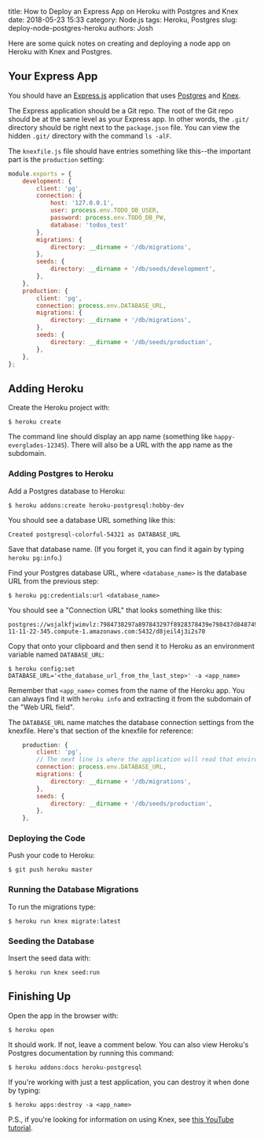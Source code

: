 title: How to Deploy an Express App on Heroku with Postgres and Knex
date: 2018-05-23 15:33
category: Node.js
tags: Heroku, Postgres
slug: deploy-node-postgres-heroku
authors: Josh

Here are some quick notes on creating and deploying a node app on Heroku with Knex and Postgres.

## Your Express App

You should have an [Express.js](https://expressjs.com/) application that uses [Postgres](https://www.postgresql.org/) and [Knex](http://knexjs.org/).

The Express application should be a Git repo. The root of the Git repo should be at the same level as your Express app. In other words, the `.git/` directory should be right next to the `package.json` file. You can view the hidden `.git/` directory with the command `ls -alF`.

The `knexfile.js` file should have entries something like this--the important part is the `production` setting:

```javascript
module.exports = {
    development: {
        client: 'pg',
        connection: {
            host: '127.0.0.1',
            user: process.env.TODO_DB_USER,
            password: process.env.TODO_DB_PW,
            database: 'todos_test'
        },
        migrations: {
            directory: __dirname + '/db/migrations',
        },
        seeds: {
            directory: __dirname + '/db/seeds/development',
        },
    },
    production: {
        client: 'pg',
        connection: process.env.DATABASE_URL,
        migrations: {
            directory: __dirname + '/db/migrations',
        },
        seeds: {
            directory: __dirname + '/db/seeds/production',
        },
    },
};
```

## Adding Heroku

Create the Heroku project with:

```
$ heroku create
```

The command line should display an app name (something like `happy-everglades-12345`). There will also be a URL with the app name as the subdomain.

### Adding Postgres to Heroku

Add a Postgres database to Heroku:

```
$ heroku addons:create heroku-postgresql:hobby-dev
```

You should see a database URL something like this:

```text
Created postgresql-colorful-54321 as DATABASE_URL
```

Save that database name. (If you forget it, you can find it again by typing `heroku pg:info`.)

Find your Postgres database URL, where `<database_name>` is the database URL from the previous step:

```
$ heroku pg:credentials:url <database_name>
```

You should see a "Connection URL" that looks something like this:

```text
postgres://wsjalkfjwimvlz:7984738297a897843297f8928378439e798437d84874937287832794382747@ec2-11-11-22-345.compute-1.amazonaws.com:5432/d8jeil4j3i2s70
```

Copy that onto your clipboard and then send it to Heroku as an environment variable named `DATABASE_URL`:

```
$ heroku config:set DATABASE_URL='<the_database_url_from_the_last_step>' -a <app_name>
```

Remember that `<app_name>` comes from the name of the Heroku app. You can always find it with `heroku info` and extracting it from the subdomain of the "Web URL field".

The `DATABASE_URL` name matches the database connection settings from the knexfile. Here's that section of the knexfile for reference:

```javascript
    production: {
        client: 'pg',
        // The next line is where the application will read that environment variable to connect to the database
        connection: process.env.DATABASE_URL,
        migrations: {
            directory: __dirname + '/db/migrations',
        },
        seeds: {
            directory: __dirname + '/db/seeds/production',
        },
    },
```

### Deploying the Code

Push your code to Heroku:

```
$ git push heroku master
```

### Running the Database Migrations

To run the migrations type:

```
$ heroku run knex migrate:latest
```

### Seeding the Database

Insert the seed data with:

```
$ heroku run knex seed:run
```

## Finishing Up

Open the app in the browser with:

```
$ heroku open
```

It should work. If not, leave a comment below. You can also view Heroku's Postgres documentation by running this command:

```
$ heroku addons:docs heroku-postgresql
```

If you're working with just a test application, you can destroy it when done by typing:

```
$ heroku apps:destroy -a <app_name>
```

P.S., if you're looking for information on using Knex, see [this YouTube tutorial](https://www.youtube.com/playlist?list=PL7sCSgsRZ-smPRSrim4bX5TQfRue1jKfw).

